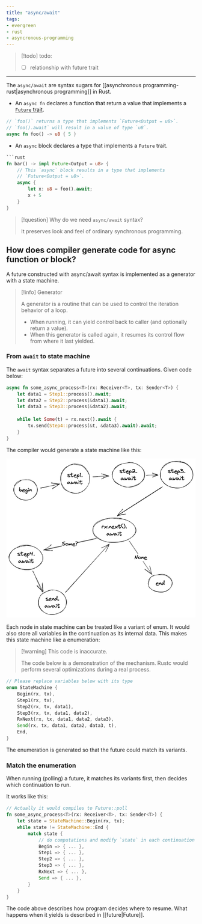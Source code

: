 ```yaml
---
title: "async/await"
tags:
- evergreen
- rust
- asyncronous-programming
---
```


> [!todo] todo:
> 
> - [ ] relationship with future trait

---

The `async/await` are syntax sugars for [[asynchronous programming-rust|asynchronous programming]] in Rust. 

- An `async fn` declares a function that return a value that implements a [`Future` trait](future.md). 
```rust
// `foo()` returns a type that implements `Future<Output = u8>`. 
// `foo().await` will result in a value of type `u8`.
async fn foo() -> u8 { 5 }
```
- An `async` block declares a type that implements a `Future` trait.
```rust
```rust
fn bar() -> impl Future<Output = u8> {
    // This `async` block results in a type that implements 
    // `Future<Output = u8>`.
    async {
        let x: u8 = foo().await;
        x + 5
    }
}
```

> [!question] Why do we need `async/await` syntax?
> 
> It preserves look and feel of ordinary synchronous programming.

## How does compiler generate code for async function or block?

A future constructed with async/await syntax is implemented as a generator with a state machine.

> [!info] Generator
>
> A generator is a routine that can be used to control the iteration behavior of a loop. 
> 
> - When running, it can yield control back to caller (and optionally return a value). 
> - When this generator is called again, it resumes its control flow from where it last yielded.
>

### From `await` to state machine

The `await` syntax separates a future into several continuations. Given code below:

```rust
async fn some_async_process<T>(rx: Receiver<T>, tx: Sender<T>) {
    let data1 = Step1::process().await;
    let data2 = Step2::process(&data1).await;
    let data3 = Step3::process(&data2).await;

    while let Some(t) = rx.next().await {    
        tx.send(Step4::process(&t, &data3).await).await;
    }
}
```

The compiler would generate a state machine like this:

![async-await-statemachine](images/async-await-statemachine.png)

Each node in state machine can be treated like a variant of enum. It would also store all variables in the continuation as its internal data. This makes this state machine like a enumeration:

> [!warning] This code is inaccurate.
> 
> The code below is a demonstration of the mechanism. Rustc would perform several optimizations during a real process.

```rust
// Please replace variables below with its type
enum StateMachine {
    Begin(rx, tx),
    Step1(rx, tx),
    Step2(rx, tx, data1),
    Step3(rx, tx, data1, data2),
    RxNext(rx, tx, data1, data2, data3),
    Send(rx, tx, data1, data2, data3, t),
    End,
}
```

The enumeration is generated so that the future could match its variants.

### Match the enumeration

When running (polling) a future, it matches its variants first, then decides which continuation to run. 

It works like this:

```rust
// Actually it would compiles to Future::poll
fn some_async_process<T>(rx: Receiver<T>, tx: Sender<T>) {
    let state = StateMachine::Begin(rx, tx);
    while state != StateMachine::End {
        match state {
            // do computations and modify `state` in each continuation
            Begin => { ... },
            Step1 => { ... },
            Step2 => { ... },
            Step3 => { ... },
            RxNext => { ... },
            Send => { ... },
        }
    }
}
```

The code above describes how program decides where to resume. What happens when it yields is described in [[future|Future]].




